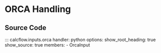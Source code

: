 # ORCA Handling


## Source Code

::: calcflow.inputs.orca
    handler: python
    options:
      show_root_heading: true
      show_source: true
      members:
        - OrcaInput
